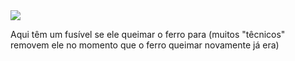 
<img src="fusivel-resisencia.jpg">

Aqui têm um fusível se ele queimar o ferro para (muitos "têcnicos" removem ele no momento que o ferro queimar novamente já era)
